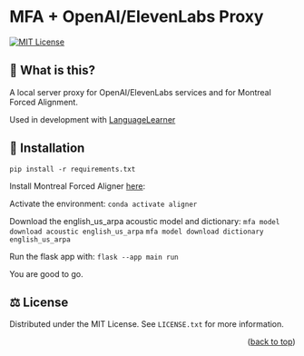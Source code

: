 # MFA + OpenAI/ElevenLabs Proxy

<a name="readme-top"></a>

[![MIT License][license-shield]][license-url]

## 🤔 What is this?
A local server proxy for OpenAI/ElevenLabs services and for Montreal Forced Alignment.

Used in development with [LanguageLearner](https://kael558.github.io/LanguageLearner/)

## 🔧 Installation
`pip install -r requirements.txt`

Install Montreal Forced Aligner [here](https://montreal-forced-aligner.readthedocs.io/en/latest/getting_started.html):

Activate the environment:
`conda activate aligner`

Download the english_us_arpa acoustic model and dictionary:
`mfa model download acoustic english_us_arpa`
`mfa model download dictionary english_us_arpa`

Run the flask app with:
`flask --app main run`

You are good to go.

## ⚖️ License
Distributed under the MIT License. See `LICENSE.txt` for more information.

<p align="right">(<a href="#readme-top">back to top</a>)</p>

[license-shield]: https://img.shields.io/badge/License-MIT-yellow.svg
[license-url]: https://github.com/kael558/LanguageLearner/blob/main/LICENSE
